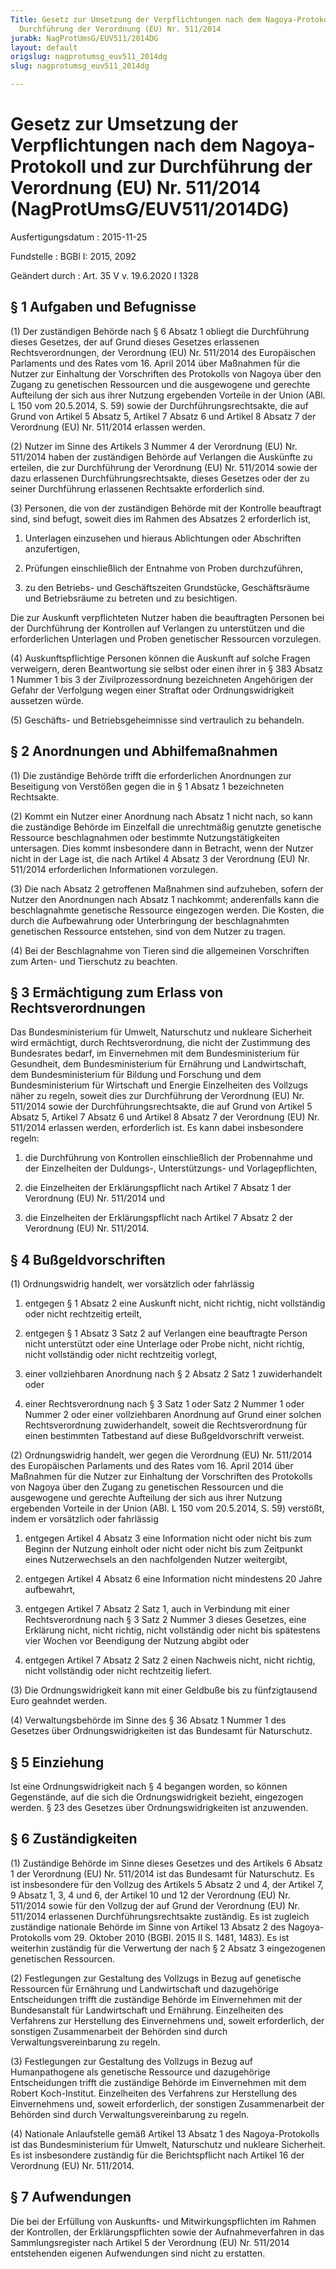 ```yaml
---
Title: Gesetz zur Umsetzung der Verpflichtungen nach dem Nagoya-Protokoll und zur
  Durchführung der Verordnung (EU) Nr. 511/2014
jurabk: NagProtUmsG/EUV511/2014DG
layout: default
origslug: nagprotumsg_euv511_2014dg
slug: nagprotumsg_euv511_2014dg

---
```


# Gesetz zur Umsetzung der Verpflichtungen nach dem Nagoya-Protokoll und zur Durchführung der Verordnung (EU) Nr. 511/2014 (NagProtUmsG/EUV511/2014DG)

Ausfertigungsdatum
:   2015-11-25

Fundstelle
:   BGBl I: 2015, 2092

Geändert durch
:   Art. 35 V v. 19.6.2020 I 1328


## § 1 Aufgaben und Befugnisse

(1) Der zuständigen Behörde nach § 6 Absatz 1 obliegt die Durchführung dieses Gesetzes, der auf Grund dieses Gesetzes erlassenen Rechtsverordnungen, der Verordnung (EU) Nr. 511/2014 des Europäischen Parlaments und des Rates vom 16. April 2014 über Maßnahmen für die Nutzer zur Einhaltung der Vorschriften des Protokolls von Nagoya über den Zugang zu genetischen Ressourcen und die ausgewogene und gerechte Aufteilung der sich aus ihrer Nutzung ergebenden Vorteile in der Union (ABl. L 150 vom 20.5.2014, S. 59) sowie der Durchführungsrechtsakte, die auf Grund von Artikel 5 Absatz 5, Artikel 7 Absatz 6 und Artikel 8 Absatz 7 der Verordnung (EU) Nr. 511/2014 erlassen werden.

(2) Nutzer im Sinne des Artikels 3 Nummer 4 der Verordnung (EU) Nr. 511/2014 haben der zuständigen Behörde auf Verlangen die Auskünfte zu erteilen, die zur Durchführung der Verordnung (EU) Nr. 511/2014 sowie der dazu erlassenen Durchführungsrechtsakte, dieses Gesetzes oder der zu seiner Durchführung erlassenen Rechtsakte erforderlich sind.

(3) Personen, die von der zuständigen Behörde mit der Kontrolle beauftragt sind, sind befugt, soweit dies im Rahmen des Absatzes 2 erforderlich ist,

1.  Unterlagen einzusehen und hieraus Ablichtungen oder Abschriften anzufertigen,


2.  Prüfungen einschließlich der Entnahme von Proben durchzuführen,


3.  zu den Betriebs- und Geschäftszeiten Grundstücke, Geschäftsräume und Betriebsräume zu betreten und zu besichtigen.



Die zur Auskunft verpflichteten Nutzer haben die beauftragten Personen bei der Durchführung der Kontrollen auf Verlangen zu unterstützen und die erforderlichen Unterlagen und Proben genetischer Ressourcen vorzulegen.

(4) Auskunftspflichtige Personen können die Auskunft auf solche Fragen verweigern, deren Beantwortung sie selbst oder einen ihrer in § 383 Absatz 1 Nummer 1 bis 3 der Zivilprozessordnung bezeichneten Angehörigen der Gefahr der Verfolgung wegen einer Straftat oder Ordnungswidrigkeit aussetzen würde.

(5) Geschäfts- und Betriebsgeheimnisse sind vertraulich zu behandeln.


## § 2 Anordnungen und Abhilfemaßnahmen

(1) Die zuständige Behörde trifft die erforderlichen Anordnungen zur Beseitigung von Verstößen gegen die in § 1 Absatz 1 bezeichneten Rechtsakte.

(2) Kommt ein Nutzer einer Anordnung nach Absatz 1 nicht nach, so kann die zuständige Behörde im Einzelfall die unrechtmäßig genutzte genetische Ressource beschlagnahmen oder bestimmte Nutzungstätigkeiten untersagen. Dies kommt insbesondere dann in Betracht, wenn der Nutzer nicht in der Lage ist, die nach Artikel 4 Absatz 3 der Verordnung (EU) Nr. 511/2014 erforderlichen Informationen vorzulegen.

(3) Die nach Absatz 2 getroffenen Maßnahmen sind aufzuheben, sofern der Nutzer den Anordnungen nach Absatz 1 nachkommt; anderenfalls kann die beschlagnahmte genetische Ressource eingezogen werden. Die Kosten, die durch die Aufbewahrung oder Unterbringung der beschlagnahmten genetischen Ressource entstehen, sind von dem Nutzer zu tragen.

(4) Bei der Beschlagnahme von Tieren sind die allgemeinen Vorschriften zum Arten- und Tierschutz zu beachten.


## § 3 Ermächtigung zum Erlass von Rechtsverordnungen

Das Bundesministerium für Umwelt, Naturschutz und nukleare Sicherheit wird ermächtigt, durch Rechtsverordnung, die nicht der Zustimmung des Bundesrates bedarf, im Einvernehmen mit dem Bundesministerium für Gesundheit, dem Bundesministerium für Ernährung und Landwirtschaft, dem Bundesministerium für Bildung und Forschung und dem Bundesministerium für Wirtschaft und Energie Einzelheiten des Vollzugs näher zu regeln, soweit dies zur Durchführung der Verordnung (EU) Nr. 511/2014 sowie der Durchführungsrechtsakte, die auf Grund von Artikel 5 Absatz 5, Artikel 7 Absatz 6 und Artikel 8 Absatz 7 der Verordnung (EU) Nr. 511/2014 erlassen werden, erforderlich ist. Es kann dabei insbesondere regeln:

1.  die Durchführung von Kontrollen einschließlich der Probennahme und der Einzelheiten der Duldungs-, Unterstützungs- und Vorlagepflichten,


2.  die Einzelheiten der Erklärungspflicht nach Artikel 7 Absatz 1 der Verordnung (EU) Nr. 511/2014 und


3.  die Einzelheiten der Erklärungspflicht nach Artikel 7 Absatz 2 der Verordnung (EU) Nr. 511/2014.





## § 4 Bußgeldvorschriften

(1) Ordnungswidrig handelt, wer vorsätzlich oder fahrlässig

1.  entgegen § 1 Absatz 2 eine Auskunft nicht, nicht richtig, nicht vollständig oder nicht rechtzeitig erteilt,


2.  entgegen § 1 Absatz 3 Satz 2 auf Verlangen eine beauftragte Person nicht unterstützt oder eine Unterlage oder Probe nicht, nicht richtig, nicht vollständig oder nicht rechtzeitig vorlegt,


3.  einer vollziehbaren Anordnung nach § 2 Absatz 2 Satz 1 zuwiderhandelt oder


4.  einer Rechtsverordnung nach § 3 Satz 1 oder Satz 2 Nummer 1 oder Nummer 2 oder einer vollziehbaren Anordnung auf Grund einer solchen Rechtsverordnung zuwiderhandelt, soweit die Rechtsverordnung für einen bestimmten Tatbestand auf diese Bußgeldvorschrift verweist.




(2) Ordnungswidrig handelt, wer gegen die Verordnung (EU) Nr. 511/2014 des Europäischen Parlaments und des Rates vom 16. April 2014 über Maßnahmen für die Nutzer zur Einhaltung der Vorschriften des Protokolls von Nagoya über den Zugang zu genetischen Ressourcen und die ausgewogene und gerechte Aufteilung der sich aus ihrer Nutzung ergebenden Vorteile in der Union (ABl. L 150 vom 20.5.2014, S. 59) verstößt, indem er vorsätzlich oder fahrlässig

1.  entgegen Artikel 4 Absatz 3 eine Information nicht oder nicht bis zum Beginn der Nutzung einholt oder nicht oder nicht bis zum Zeitpunkt eines Nutzerwechsels an den nachfolgenden Nutzer weitergibt,


2.  entgegen Artikel 4 Absatz 6 eine Information nicht mindestens 20 Jahre aufbewahrt,


3.  entgegen Artikel 7 Absatz 2 Satz 1, auch in Verbindung mit einer Rechtsverordnung nach § 3 Satz 2 Nummer 3 dieses Gesetzes, eine Erklärung nicht, nicht richtig, nicht vollständig oder nicht bis spätestens vier Wochen vor Beendigung der Nutzung abgibt oder


4.  entgegen Artikel 7 Absatz 2 Satz 2 einen Nachweis nicht, nicht richtig, nicht vollständig oder nicht rechtzeitig liefert.




(3) Die Ordnungswidrigkeit kann mit einer Geldbuße bis zu fünfzigtausend Euro geahndet werden.

(4) Verwaltungsbehörde im Sinne des § 36 Absatz 1 Nummer 1 des Gesetzes über Ordnungswidrigkeiten ist das Bundesamt für Naturschutz.


## § 5 Einziehung

Ist eine Ordnungswidrigkeit nach § 4 begangen worden, so können Gegenstände, auf die sich die Ordnungswidrigkeit bezieht, eingezogen werden. § 23 des Gesetzes über Ordnungswidrigkeiten ist anzuwenden.


## § 6 Zuständigkeiten

(1) Zuständige Behörde im Sinne dieses Gesetzes und des Artikels 6 Absatz 1 der Verordnung (EU) Nr. 511/2014 ist das Bundesamt für Naturschutz. Es ist insbesondere für den Vollzug des Artikels 5 Absatz 2 und 4, der Artikel 7, 9 Absatz 1, 3, 4 und 6, der Artikel 10 und 12 der Verordnung (EU) Nr. 511/2014 sowie für den Vollzug der auf Grund der Verordnung (EU) Nr. 511/2014 erlassenen Durchführungsrechtsakte zuständig. Es ist zugleich zuständige nationale Behörde im Sinne von Artikel 13 Absatz 2 des Nagoya-Protokolls vom 29. Oktober 2010 (BGBl. 2015 II S. 1481, 1483). Es ist weiterhin zuständig für die Verwertung der nach § 2 Absatz 3 eingezogenen genetischen Ressourcen.

(2) Festlegungen zur Gestaltung des Vollzugs in Bezug auf genetische Ressourcen für Ernährung und Landwirtschaft und dazugehörige Entscheidungen trifft die zuständige Behörde im Einvernehmen mit der Bundesanstalt für Landwirtschaft und Ernährung. Einzelheiten des Verfahrens zur Herstellung des Einvernehmens und, soweit erforderlich, der sonstigen Zusammenarbeit der Behörden sind durch Verwaltungsvereinbarung zu regeln.

(3) Festlegungen zur Gestaltung des Vollzugs in Bezug auf Humanpathogene als genetische Ressource und dazugehörige Entscheidungen trifft die zuständige Behörde im Einvernehmen mit dem Robert Koch-Institut. Einzelheiten des Verfahrens zur Herstellung des Einvernehmens und, soweit erforderlich, der sonstigen Zusammenarbeit der Behörden sind durch Verwaltungsvereinbarung zu regeln.

(4) Nationale Anlaufstelle gemäß Artikel 13 Absatz 1 des Nagoya-Protokolls ist das Bundesministerium für Umwelt, Naturschutz und nukleare Sicherheit. Es ist insbesondere zuständig für die Berichtspflicht nach Artikel 16 der Verordnung (EU) Nr. 511/2014.


## § 7 Aufwendungen

Die bei der Erfüllung von Auskunfts- und Mitwirkungspflichten im Rahmen der Kontrollen, der Erklärungspflichten sowie der Aufnahmeverfahren in das Sammlungsregister nach Artikel 5 der Verordnung (EU) Nr. 511/2014 entstehenden eigenen Aufwendungen sind nicht zu erstatten.

